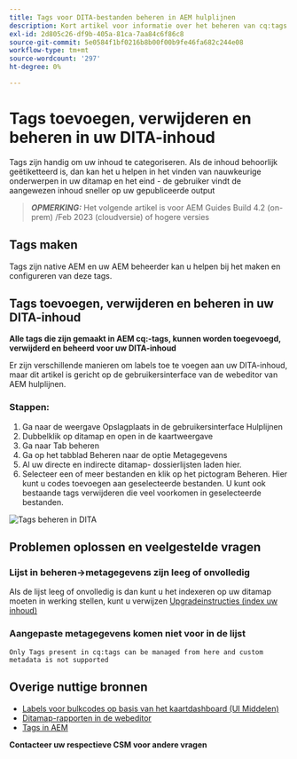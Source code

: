 ```yaml
---
title: Tags voor DITA-bestanden beheren in AEM hulplijnen
description: Kort artikel voor informatie over het beheren van cq:tags in AEM hulplijnen
exl-id: 2d805c26-df9b-405a-81ca-7aa84c6f86c8
source-git-commit: 5e0584f1bf0216b8b00f00b9fe46fa682c244e08
workflow-type: tm+mt
source-wordcount: '297'
ht-degree: 0%

---
```


# Tags toevoegen, verwijderen en beheren in uw DITA-inhoud

Tags zijn handig om uw inhoud te categoriseren. Als de inhoud behoorlijk geëtiketteerd is, dan kan het u helpen in het vinden van nauwkeurige onderwerpen in uw ditamap en het eind - de gebruiker vindt de aangewezen inhoud sneller op uw gepubliceerde output

> **_OPMERKING:_**  Het volgende artikel is voor AEM Guides Build 4.2 (on-prem) /Feb 2023 (cloudversie) of hogere versies


## Tags maken

Tags zijn native AEM en uw AEM beheerder kan u helpen bij het maken en configureren van deze tags.


## Tags toevoegen, verwijderen en beheren in uw DITA-inhoud

**Alle tags die zijn gemaakt in AEM cq:-tags, kunnen worden toegevoegd, verwijderd en beheerd voor uw DITA-inhoud**

Er zijn verschillende manieren om labels toe te voegen aan uw DITA-inhoud, maar dit artikel is gericht op de gebruikersinterface van de webeditor van AEM hulplijnen.

### Stappen:

1. Ga naar de weergave Opslagplaats in de gebruikersinterface Hulplijnen
2. Dubbelklik op ditamap en open in de kaartweergave
3. Ga naar Tab beheren
4. Ga op het tabblad Beheren naar de optie Metagegevens
5. Al uw directe en indirecte ditamap- dossierlijsten laden hier.
6. Selecteer een of meer bestanden en klik op het pictogram Beheren. Hier kunt u codes toevoegen aan geselecteerde bestanden.
U kunt ook bestaande tags verwijderen die veel voorkomen in geselecteerde bestanden.

<img title="Tags beheren in AEM hulplijnen " alt="Tags beheren in DITA " src="ManageTags.jpg">

## Problemen oplossen en veelgestelde vragen

### Lijst in beheren->metagegevens zijn leeg of onvolledig

Als de lijst leeg of onvolledig is dan kunt u het indexeren op uw ditamap moeten in werking stellen, kunt u verwijzen [Upgradeinstructies (index uw inhoud)](/help/product-guide/install-guide/upgrade-xml-documentation.md#steps-to-index-the-existing-content-to-use-the-new-find-and-replace%3A)

### Aangepaste metagegevens komen niet voor in de lijst

`Only Tags present in cq:tags can be managed from here and custom metadata is not supported`




## Overige nuttige bronnen

- [Labels voor bulkcodes op basis van het kaartdashboard (UI Middelen)](/help/product-guide/user-guide/map-editor-bulk-tagging.md)
- [Ditamap-rapporten in de webeditor](/help/product-guide/user-guide/reports-web-editor.md)
- [Tags in AEM](https://experienceleague.adobe.com/docs/experience-manager-learn/assets/configuring/tagging.html?lang=en)


**Contacteer uw respectieve CSM voor andere vragen**
